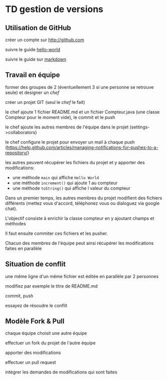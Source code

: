 # TD gestion de versions

## Utilisation de GitHub
créer un compte sur http://github.com

suivre le guide [hello-world](https://guides.github.com/activities/hello-world/)

suivre le guide sur [markdown](https://guides.github.com/features/mastering-markdown/)

## Travail en équipe
former des groupes de 2 (éventuellement 3 si une personne se retrouve seule) et designer un *chef*

créer un projet GIT (seul le *chef* le fait)

le chef ajoute 1 fichier README.md et un fichier Compteur.java (une classe Compteur pour le moment vide), le commit et le push

le chef ajoute les autres membres de l'équipe dans le projet (settings->collaborators)

le chef configure le projet pour envoyer un mail à chaque push (https://help.github.com/articles/managing-notifications-for-pushes-to-a-repository/)

les autres peuvent récupérer les fichiers du projet et y apporter des modifications:
* une méthode ```main``` qui affiche ```Hello World```
* une méthode ```increment()``` qui ajoute 1 au compteur
* une méthode ```toString()``` qui affiche l valeur du compteur

Dans un premier temps, les autres membres du projet modifient des fichiers différents (mettez vous d'accord, téléphonez vous ou dialoguez via google chat).

L'objectif consiste à enrichir la classe compteur en y ajoutant champs et méthodes

Il faut ensuite commiter ces fichiers et les pusher.

Chacun des membres de l'équipe peut ainsi récupérer les modifications faites en parallèle

## Situation de conflit
une même ligne d'un même fichier est éditée en parallèle par 2 personnes

modifiez par exemple le titre de README.md

commit, push

essayez de résoudre le conflit

## Modèle Fork & Pull
chaque équipe choisit une autre équipe

effectuer un fork du projet de l'autre équipe

apporter des modifications

effectuer un pull request

intégrer les demandes de modifications qui sont faites
